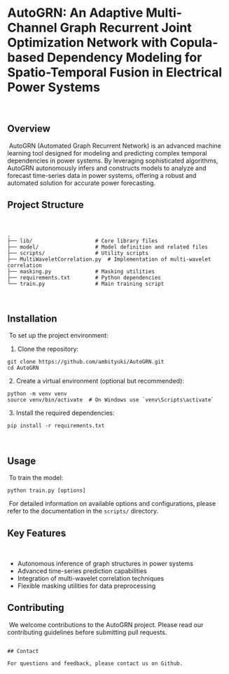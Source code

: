 # AutoGRN: An Adaptive Multi-Channel Graph Recurrent Joint Optimization Network with Copula-based Dependency Modeling for Spatio-Temporal Fusion in Electrical Power Systems
﻿
## Overview
﻿
AutoGRN (Automated Graph Recurrent Network) is an advanced machine learning tool designed for modeling and predicting complex temporal dependencies in power systems. By leveraging sophisticated algorithms, AutoGRN autonomously infers and constructs models to analyze and forecast time-series data in power systems, offering a robust and automated solution for accurate power forecasting.
﻿
## Project Structure
﻿
```
.
├── lib/                    # Core library files
├── model/                  # Model definition and related files
├── scripts/                # Utility scripts
├── MultiWaveletCorrelation.py  # Implementation of multi-wavelet correlation
├── masking.py              # Masking utilities
├── requirements.txt        # Python dependencies
└── train.py                # Main training script
```
﻿
## Installation
﻿
To set up the project environment:
﻿
1. Clone the repository:
```
git clone https://github.com/ambityuki/AutoGRN.git
cd AutoGRN
```
﻿
2. Create a virtual environment (optional but recommended):
```
python -m venv venv
source venv/bin/activate  # On Windows use `venv\Scripts\activate`
```
﻿
3. Install the required dependencies:
```
pip install -r requirements.txt
```
﻿
## Usage
﻿
To train the model:
﻿
```
python train.py [options]
```
﻿
For detailed information on available options and configurations, please refer to the documentation in the `scripts/` directory.
﻿
## Key Features
﻿
- Autonomous inference of graph structures in power systems
- Advanced time-series prediction capabilities
- Integration of multi-wavelet correlation techniques
- Flexible masking utilities for data preprocessing
﻿
## Contributing
﻿
We welcome contributions to the AutoGRN project. Please read our contributing guidelines before submitting pull requests.
﻿
```
﻿
## Contact
﻿
For questions and feedback, please contact us on Github.
